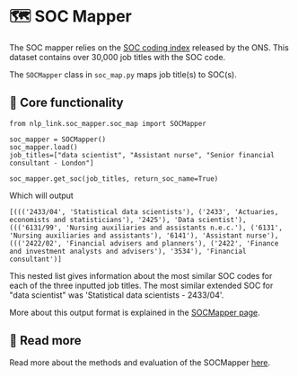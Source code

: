 # 🗺️ SOC Mapper

The SOC mapper relies on the [SOC coding index](https://www.ons.gov.uk/methodology/classificationsandstandards/standardoccupationalclassificationsoc/soc2020/soc2020volume2codingrulesandconventions) released by the ONS. This dataset contains over 30,000 job titles with the SOC code.

The `SOCMapper` class in `soc_map.py` maps job title(s) to SOC(s).

## 🔨 Core functionality

```
from nlp_link.soc_mapper.soc_map import SOCMapper

soc_mapper = SOCMapper()
soc_mapper.load()
job_titles=["data scientist", "Assistant nurse", "Senior financial consultant - London"]

soc_mapper.get_soc(job_titles, return_soc_name=True)
```

Which will output

```
[((('2433/04', 'Statistical data scientists'), ('2433', 'Actuaries, economists and statisticians'), '2425'), 'Data scientist'), ((('6131/99', 'Nursing auxiliaries and assistants n.e.c.'), ('6131', 'Nursing auxiliaries and assistants'), '6141'), 'Assistant nurse'), ((('2422/02', 'Financial advisers and planners'), ('2422', 'Finance and investment analysts and advisers'), '3534'), 'Financial consultant')]
```

This nested list gives information about the most similar SOC codes for each of the three inputted job titles. The most similar extended SOC for "data scientist" was 'Statistical data scientists - 2433/04'.

More about this output format is explained in the [SOCMapper page](https://github.com/nestauk/nlp-link/blob/main/nlp_link/soc_mapper/README.md#soc_output).

## 📖 Read more

Read more about the methods and evaluation of the SOCMapper [here](https://github.com/nestauk/nlp-link/blob/main/nlp_link/soc_mapper/README.md).
